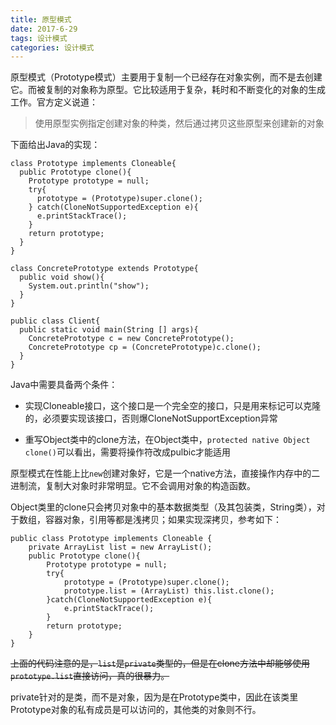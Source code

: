 ```yaml
---
title: 原型模式
date: 2017-6-29
tags: 设计模式
categories: 设计模式
---
```


原型模式（Prototype模式）主要用于复制一个已经存在对象实例，而不是去创建它。而被复制的对象称为原型。它比较适用于复杂，耗时和不断变化的对象的生成工作。官方定义说道：

> 使用原型实例指定创建对象的种类，然后通过拷贝这些原型来创建新的对象

下面给出Java的实现：

```
class Prototype implements Cloneable{
  public Prototype clone(){
    Prototype prototype = null;
    try{
      prototype = (Prototype)super.clone();
    } catch(CloneNotSupportedException e){
      e.printStackTrace();
    }
    return prototype;
  }
}

class ConcretePrototype extends Prototype{
  public void show(){
    System.out.println("show");
  }
}

public class Client{
  public static void main(String [] args){
    ConcretePrototype c = new ConcretePrototype();
    ConcretePrototype cp = (ConcretePrototype)c.clone();
  }
}
```
Java中需要具备两个条件：

+ 实现Cloneable接口，这个接口是一个完全空的接口，只是用来标记可以克隆的，必须要实现该接口，否则爆CloneNotSupportException异常

+ 重写Object类中的clone方法，在Object类中，`protected native Object clone()`可以看出，需要将操作符改成pulbic才能适用

原型模式在性能上比`new`创建对象好，它是一个native方法，直接操作内存中的二进制流，复制大对象时非常明显。它不会调用对象的构造函数。

Object类里的clone只会拷贝对象中的基本数据类型（及其包装类，String类），对于数组，容器对象，引用等都是浅拷贝；如果实现深拷贝，参考如下：

```
public class Prototype implements Cloneable {  
    private ArrayList list = new ArrayList();  
    public Prototype clone(){  
        Prototype prototype = null;  
        try{  
            prototype = (Prototype)super.clone();  
            prototype.list = (ArrayList) this.list.clone();  
        }catch(CloneNotSupportedException e){  
            e.printStackTrace();  
        }  
        return prototype;   
    }  
} 
```

~~上面的代码注意的是，`list`是`private`类型的，但是在clone方法中却能够使用`prototype.list`直接访问，真的很暴力。~~

private针对的是类，而不是对象，因为是在Prototype类中，因此在该类里Prototype对象的私有成员是可以访问的，其他类的对象则不行。
